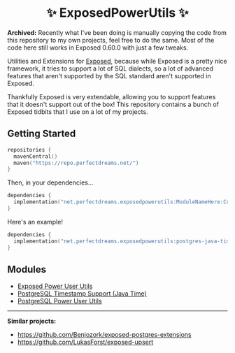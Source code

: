 <h1 align="center">✨ ExposedPowerUtils ✨</h1>

**Archived:** Recently what I've been doing is manually copying the code from this repository to my own projects, feel free to do the same. Most of the code here still works in Exposed 0.60.0 with just a few tweaks.

Utilities and Extensions for [Exposed](https://github.com/JetBrains/Exposed), because while Exposed is a pretty nice framework, it tries to support a lot of SQL dialects, so a lot of advanced features that aren't supported by the SQL standard aren't supported in Exposed.

Thankfully Exposed is very extendable, allowing you to support features that it doesn't support out of the box! This repository contains a bunch of Exposed tidbits that I use on a lot of my projects.

## Getting Started
```kotlin
repositories {
  mavenCentral()
  maven("https://repo.perfectdreams.net/")
}
```

Then, in your dependencies...
```kotlin
dependencies {
  implementation("net.perfectdreams.exposedpowerutils:ModuleNameHere:CurrentVersionHere")
}
```

Here's an example!
```kotlin
dependencies {
  implementation("net.perfectdreams.exposedpowerutils:postgres-java-time:1.1.0")
}
```

## Modules
* [Exposed Power User Utils](/exposed-power-utils)
* [PostgreSQL Timestamp Support (Java Time)](/postgres-java-time)
* [PostgreSQL Power User Utils](/postgres-power-utils)

---

**Similar projects:**
* https://github.com/Benjozork/exposed-postgres-extensions
* https://github.com/LukasForst/exposed-upsert
